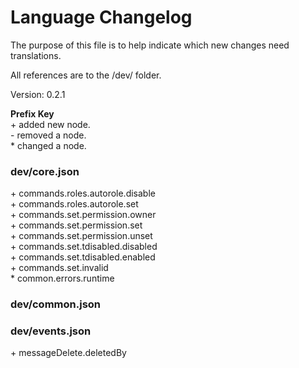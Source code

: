 # Language Changelog

The purpose of this file is to help indicate which new changes need translations.

All references are to the /dev/ folder.

Version: 0.2.1

**Prefix Key**  
\+ added new node.  
\- removed a node.   
\* changed a node.

### dev/core.json

\+ commands.roles.autorole.disable  
\+ commands.roles.autorole.set  
\+ commands.set.permission.owner  
\+ commands.set.permission.set  
\+ commands.set.permission.unset  
\+ commands.set.tdisabled.disabled  
\+ commands.set.tdisabled.enabled  
\+ commands.set.invalid  
\* common.errors.runtime  

### dev/common.json



### dev/events.json

\+ messageDelete.deletedBy
